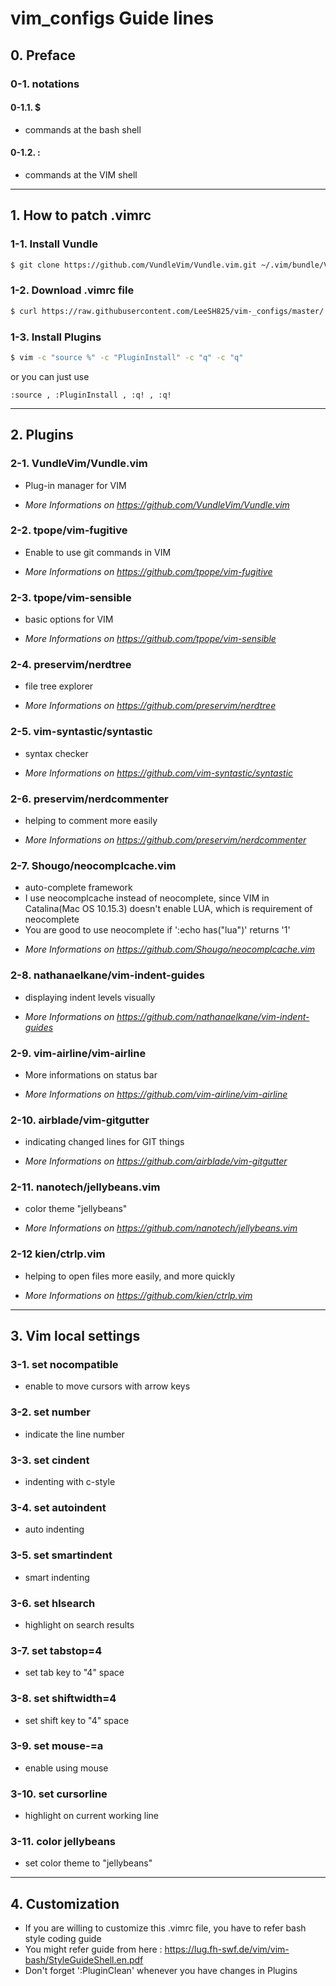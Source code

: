 # vim_configs Guide lines
## 0. Preface 
### 0-1. notations
#### 0-1.1. $
* commands at the bash shell
#### 0-1.2. :
* commands at the VIM shell
***
## 1. How to patch .vimrc
### 1-1. Install Vundle
```bash
$ git clone https://github.com/VundleVim/Vundle.vim.git ~/.vim/bundle/Vundle.vim
```

### 1-2. Download .vimrc file
```bash
$ curl https://raw.githubusercontent.com/LeeSH825/vim-_configs/master/.vimrc -o ~/.vimrc
```
### 1-3. Install Plugins
```bash
$ vim -c "source %" -c "PluginInstall" -c "q" -c "q"
```
or you can just use 
```
:source , :PluginInstall , :q! , :q!
```
***
## 2. Plugins
### 2-1. VundleVim/Vundle.vim 
* Plug-in manager for VIM
- *More Informations on https://github.com/VundleVim/Vundle.vim*

### 2-2. tpope/vim-fugitive
* Enable to use git commands in VIM
- *More Informations on https://github.com/tpope/vim-fugitive*

### 2-3. tpope/vim-sensible
* basic options for VIM
- *More Informations on https://github.com/tpope/vim-sensible*

### 2-4. preservim/nerdtree
* file tree explorer
- *More Informations on https://github.com/preservim/nerdtree*

### 2-5. vim-syntastic/syntastic
* syntax checker
- *More Informations on https://github.com/vim-syntastic/syntastic*

### 2-6. preservim/nerdcommenter
* helping to comment more easily
- *More Informations on https://github.com/preservim/nerdcommenter*

### 2-7. Shougo/neocomplcache.vim
* auto-complete framework
* I use neocomplcache instead of neocomplete, since VIM in Catalina(Mac OS 10.15.3) doesn't enable LUA, which is requirement of neocomplete
* You are good to use neocomplete if ':echo has("lua")' returns '1'
- *More Informations on https://github.com/Shougo/neocomplcache.vim*

### 2-8. nathanaelkane/vim-indent-guides
* displaying indent levels visually
- *More Informations on https://github.com/nathanaelkane/vim-indent-guides*

### 2-9. vim-airline/vim-airline
* More informations on status bar
- *More Informations on https://github.com/vim-airline/vim-airline*

### 2-10. airblade/vim-gitgutter
* indicating changed lines for GIT things
- *More Informations on https://github.com/airblade/vim-gitgutter*

### 2-11. nanotech/jellybeans.vim
* color theme "jellybeans"
- *More Informations on https://github.com/nanotech/jellybeans.vim*

### 2-12 kien/ctrlp.vim
* helping to open files more easily, and more quickly
- *More Informations on https://github.com/kien/ctrlp.vim*
***
## 3. Vim local settings
### 3-1. set nocompatible
* enable to move cursors with arrow keys

### 3-2. set number
* indicate the line number

### 3-3. set cindent
* indenting with c-style

### 3-4. set autoindent
* auto indenting

### 3-5. set smartindent
* smart indenting

### 3-6. set hlsearch
* highlight on search results	

### 3-7. set tabstop=4
* set tab key to "4" space

### 3-8. set shiftwidth=4
* set shift key to "4" space

### 3-9. set mouse-=a
* enable using mouse

### 3-10. set cursorline
* highlight on current working line

### 3-11. color jellybeans
* set color theme to "jellybeans"
***
## 4. Customization
* If you are willing to customize this .vimrc file, you have to refer bash style coding guide
* You might refer guide from here : https://lug.fh-swf.de/vim/vim-bash/StyleGuideShell.en.pdf
* Don't forget ':PluginClean' whenever you have changes in Plugins
